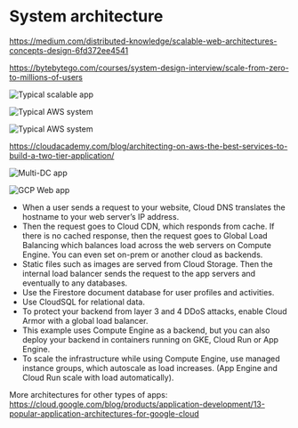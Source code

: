 # System architecture 

https://medium.com/distributed-knowledge/scalable-web-architectures-concepts-design-6fd372ee4541

https://bytebytego.com/courses/system-design-interview/scale-from-zero-to-millions-of-users

![Typical scalable app](https://miro.medium.com/max/1200/1*7Vq-CAUby3nt0UkF4GKhUg.png)

![Typical AWS system](https://developerck.com/wp-content/uploads/2021/08/aws_moodle_horizontal-1024x499.png?x98144)

![Typical AWS system](https://static-com.jingtaikeji.com/media/technology/Technology-CloudComputing/4-5-technology-cloudcomputing-pic1.jpg)

https://cloudacademy.com/blog/architecting-on-aws-the-best-services-to-build-a-two-tier-application/

![Multi-DC app](https://www.simform.com/wp-content/uploads/2017/11/Multi-data-Centers-Architecture.png)

![GCP Web app](https://storage.googleapis.com/gweb-cloudblog-publish/images/7_ykbxUwk.0999056119991123.max-2000x2000.jpg)

- When a user sends a request to your website, Cloud DNS translates the hostname to your web server’s IP address. 
- Then the request goes to Cloud CDN, which responds from cache. If there is no cached response, then the request goes to Global Load Balancing which balances load across the web servers on Compute Engine. You can even set on-prem or another cloud as backends. 
- Static files such as images are served from Cloud Storage. Then the internal load balancer sends the request to the app servers and eventually to any databases. 
- Use the Firestore document database for user profiles and activities.
- Use CloudSQL for relational data.
- To protect your backend from layer 3 and 4 DDoS attacks, enable Cloud Armor with a global load balancer.
- This example uses Compute Engine as a backend, but you can also deploy your backend in containers running on GKE, Cloud Run or App Engine.
- To scale the infrastructure while using Compute Engine, use managed instance groups, which autoscale as load increases. (App Engine and Cloud Run scale with load automatically). 

More architectures for other types of apps: https://cloud.google.com/blog/products/application-development/13-popular-application-architectures-for-google-cloud
